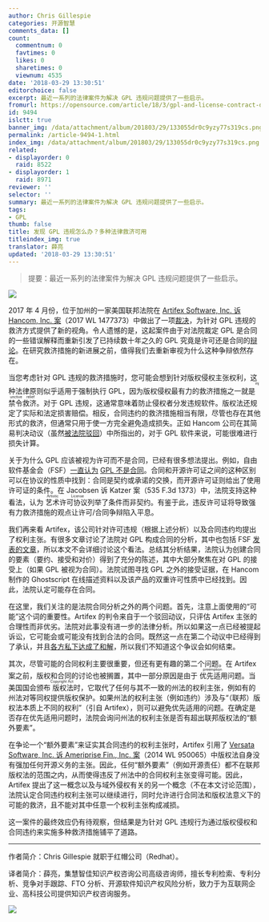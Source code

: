 ```yaml
---
author: Chris Gillespie
categories: 开源智慧
comments_data: []
count:
  commentnum: 0
  favtimes: 0
  likes: 0
  sharetimes: 0
  viewnum: 4535
date: '2018-03-29 13:30:51'
editorchoice: false
excerpt: 最近一系列的法律案件为解决 GPL 违规问题提供了一些启示。 
fromurl: https://opensource.com/article/18/3/gpl-and-license-contract-debate
id: 9494
islctt: true
banner_img: /data/attachment/album/201803/29/133055dr0c9yzy77s319cs.png
permalink: /article-9494-1.html
index_img: /data/attachment/album/201803/29/133055dr0c9yzy77s319cs.png.thumb.jpg
related:
- displayorder: 0
  raid: 8522
- displayorder: 1
  raid: 8971
reviewer: ''
selector: ''
summary: 最近一系列的法律案件为解决 GPL 违规问题提供了一些启示。 
tags:
- GPL
thumb: false
title: 发现 GPL 违规怎么办？多种法律救济可用
titleindex_img: true
translator: 薛亮
updated: '2018-03-29 13:30:51'
---
```



> 
> 提要：最近一系列的法律案件为解决 GPL 违规问题提供了一些启示。 
> 
> 
> 


![](/data/attachment/album/201803/29/133055dr0c9yzy77s319cs.png)


2017 年 4 月份，位于加州的一家美国联邦法院在 [Artifex Software, Inc. 诉 Hancom, Inc. 案](/article-8522-1.html)（2017 WL 1477373）中做出了一项[裁决](https://www.fsf.org/blogs/licensing/update-on-artifex-v-hancom-gnu-gpl-compliance-case-1)，为针对 GPL 违规的救济方式提供了新的视角。令人遗憾的是，这起案件由于对法院裁定 GPL 是合同的一些错误解释而重新引发了已持续数十年之久的 GPL 究竟是许可还是合同的[辩论](/article-8971-1.html)。在研究救济措施的新进展之前，值得我们去重新审视为什么这种争辩依然存在。


当您考虑针对 GPL 违规的救济措施时，您可能会想到针对版权侵权主张权利，这种法律原则似乎适用于强制执行 GPL，因为版权侵权最有力的救济措施之一就是<ruby> 禁令救济 <rp>  （ </rp> <rt>  injunctive relief </rt> <rp>  ） </rp></ruby>。对于 GPL 违规，这通常意味着防止侵权者分发违规软件。版权法还规定了实际和法定损害赔偿。相反，合同违约的救济措施相当有限，尽管也存在其他形式的救济，但通常只用于使一方完全避免造成损失。正如 Hancom 公司在其简易判决动议（虽然[被法院驳回](/article-8971-1.html)）中所指出的，对于 GPL 软件来说，可能很难进行损失计算。


关于为什么 GPL 应该被视为许可而不是合同，已经有很多想法提出。例如，自由软件基金会（FSF）[一直认为](https://www.gnu.org/philosophy/enforcing-gpl.en.html) [GPL 不是合同](https://www.gnu.org/philosophy/enforcing-gpl.en.html)。合同和开源许可证之间的这种区别可以在协议的性质中找到：合同是契约或承诺的交换，而开源许可证则给出了使用许可证的条件。在 Jacobsen 诉 Katzer 案（535 F.3d 1373）中，法院支持这种看法，认为<ruby> 艺术许可协议 <rp>  （ </rp> <rt>  Artistic License </rt> <rp>  ） </rp></ruby>列举了条件而非契约。有鉴于此，违反许可证将导致强有力救济措施的观点让许可/合同争辩陷入平息。


我们再来看 Artifex，该公司针对许可违规（根据上述分析）以及合同违约均提出了权利主张。有很多文章讨论了法院对 GPL 构成合同的分析，其中也包括 FSF [发表的文章](https://www.fsf.org/blogs/licensing/motion-to-dismiss-denied-in-recent-gnu-gpl-case)，所以本文不会详细讨论这个看法。总结其分析结果，法院认为创建合同的要素（要约、接受和对价）得到了充分的陈述，其中大部分聚焦在对 GPL 的接受上（如果 GPL 被视为合同）。法院试图寻找 GPL 之外的接受证据，在 Hancom 制作的 Ghostscript 在线描述资料以及该产品的双重许可性质中已经找到。因此，法院认定可能存在合同。


在这里，我们关注的是法院合同分析之外的两个问题。首先，注意上面使用的“可能”这个词的重要性。Artifex 的判令来自于一个驳回动议，只评估 Artifex 主张的合理性而非优劣。法院对此事没有进一步的法律分析。所以如果这一点已经被提起诉讼，它可能会或可能没有找到合法的合同。既然这一点在第二个动议中已经得到了承认，并且[各方私下达成了和解](https://www.artifex.com/news/artifex-and-hancom-reach-settlement-over-ghostscript-open-source-dispute/)，所以我们不知道这个争议会如何结束。


其次，尽管可能的合同权利主要很重要，但还有更有趣的第二个问题。在 Artifex 案之前，版权和合同的讨论也被搁置，其中一部分原因是由于<ruby> 优先适用 <rp>  （ </rp> <rt>  preemption </rt> <rp>  ） </rp></ruby>问题。当美国国会颁布<ruby> 版权法 <rp>  （ </rp> <rt>  Copyright Act </rt> <rp>  ） </rp></ruby>时，它取代了任何与其不一致的州法的权利主张，例如有的州法对等同权提供版权保护。如果州法的权利主张（例如违约）涉及与“（联邦）版权法本质上不同的权利”（引自 Artifex），则可以避免优先适用的问题。在确定是否存在优先适用问题时，法院会询问州法的权利主张是否有超出联邦版权法的“额外要素”。


在争论一个“额外要素”来证实其合同违约的权利主张时，Artifex 引用了 [Versata Software, Inc. 诉 Ameriprise Fin., Inc. 案](https://opensource.com/law/14/12/gplv2-court-decisions-versata)（2014 WL 950065）中版权法自身没有强加任何开源义务的主张。因此，任何“额外要素”（例如开源责任）都不在联邦版权法的范围之内，从而使得违反了州法中的合同权利主张变得可能。因此，Artifex 提出了这一概念以及与域外侵权有关的另一个概念（不在本文讨论范围），法院认定合同违约权利主张可以继续进行，同时允许进行合同法和版权法意义下的可能的救济，且不能对其中任意一个权利主张构成减损。


这一案件的最终效应仍有待观察，但结果是为针对 GPL 违规行为通过版权侵权和合同违约来实施多种救济措施铺平了道路。




---


作者简介：Chris Gillespie 就职于红帽公司（Redhat）。


译者简介：薛亮，集慧智佳知识产权咨询公司高级咨询师，擅长专利检索、专利分析、竞争对手跟踪、FTO 分析、开源软件知识产权风险分析，致力于为互联网企业、高科技公司提供知识产权咨询服务。


![](/data/attachment/album/201803/29/133023h9jszpat8palyppm.png)